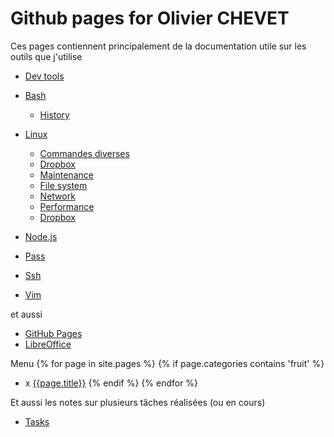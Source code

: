 # Github pages for Olivier CHEVET

Ces pages contiennent principalement de la documentation utile sur les outils que j'utilise

- [Dev tools](/dev-tools)

- [Bash](./bash)
  - [History](/bash/history)
- [Linux](/linux)
  - [Commandes diverses](/linux/general)
  - [Dropbox](/linux/dropbox)
  - [Maintenance](/linux/maintenance)
  - [File system](/linux/filesystem)
  - [Network](/linux/network)
  - [Performance](/linux/perf)
  - [Dropbox](/linux/dropbox)
- [Node.js](/node)
- [Pass](/pass)
- [Ssh](/ssh)
- [Vim](/vim)

et aussi
- [GitHub Pages](/github-pages)
- [LibreOffice](/libreoffice)

Menu
{% for page in site.pages %}
  {% if page.categories contains 'fruit' %}
- x [{{page.title}}]({{page.url}})
  {% endif %}
{% endfor %}


Et aussi les notes sur plusieurs tâches réalisées (ou en cours)

- [Tasks](./tasks)
